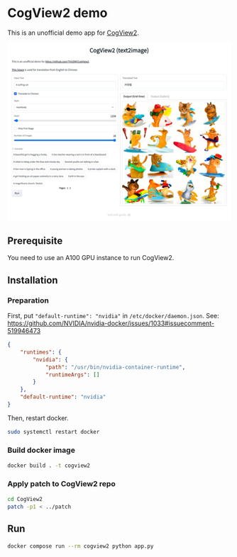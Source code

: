 # CogView2 demo
This is an unofficial demo app for [CogView2](https://github.com/THUDM/CogView2).

![screenshot](assets/screenshot.jpg)

## Prerequisite
You need to use an A100 GPU instance to run CogView2.

## Installation
### Preparation
First, put `"default-runtime": "nvidia"` in `/etc/docker/daemon.json`.
See: https://github.com/NVIDIA/nvidia-docker/issues/1033#issuecomment-519946473
```json
{
    "runtimes": {
        "nvidia": {
            "path": "/usr/bin/nvidia-container-runtime",
            "runtimeArgs": []
        }
    },
    "default-runtime": "nvidia"
}
```

Then, restart docker.
```bash
sudo systemctl restart docker
```

### Build docker image
```bash
docker build . -t cogview2
```

### Apply patch to CogView2 repo
```bash
cd CogView2
patch -p1 < ../patch
```

## Run
```bash
docker compose run --rm cogview2 python app.py
```
